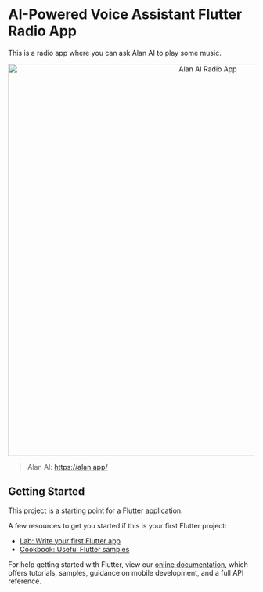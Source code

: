 # AI-Powered Voice Assistant Flutter Radio App

This is a radio app where you can ask Alan AI to play some music.

<p align="center">
  <a href="https://youtu.be/p4xh7zTt6i0" target="_blank">
    <img src="ss/ai_cover.png"  width="800" alt="Alan AI Radio App">
  </a>
</p>

> Alan AI: https://alan.app/

## Getting Started

This project is a starting point for a Flutter application.

A few resources to get you started if this is your first Flutter project:

- [Lab: Write your first Flutter app](https://flutter.dev/docs/get-started/codelab)
- [Cookbook: Useful Flutter samples](https://flutter.dev/docs/cookbook)

For help getting started with Flutter, view our
[online documentation](https://flutter.dev/docs), which offers tutorials,
samples, guidance on mobile development, and a full API reference.
